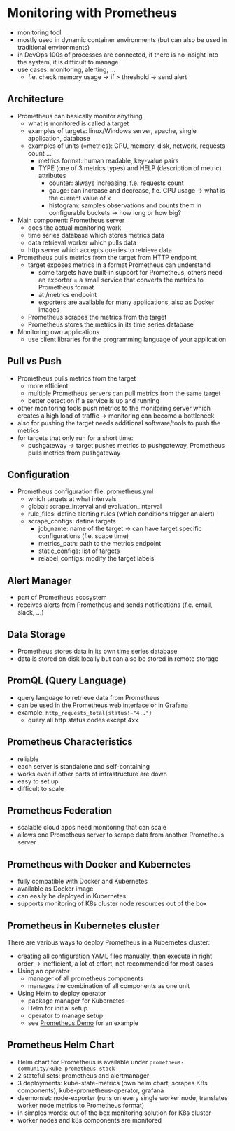 # Monitoring with Prometheus

- monitoring tool
- mostly used in dynamic container environments (but can also be used in traditional environments)
- in DevOps 100s of processes are connected, if there is no insight into the system, it is difficult to manage
- use cases: monitoring, alerting, ...
  - f.e. check memory usage -> if > threshold -> send alert

## Architecture
- Prometheus can basically monitor anything
  - what is monitored is called a target
  - examples of targets: linux/Windows server, apache, single application, database
  - examples of units (=metrics): CPU, memory, disk, network, requests count ...
    - metrics format: human readable, key-value pairs
    - TYPE (one of 3 metrics types) and HELP (description of metric) attributes
      - counter: always increasing, f.e. requests count
      - gauge: can increase and decrease, f.e. CPU usage -> what is the current value of x
      - histogram: samples observations and counts them in configurable buckets -> how long or how big?
- Main component: Prometheus server
  - does the actual monitoring work
  - time series database which stores metrics data
  - data retrieval worker which pulls data
  - http server which accepts queries to retrieve data
- Prometheus pulls metrics from the target from HTTP endpoint
  - target exposes metrics in a format Prometheus can understand
    - some targets have built-in support for Prometheus, others need an exporter = a small service that converts the metrics to Prometheus format
    - at /metrics endpoint
    - exporters are available for many applications, also as Docker images
  - Prometheus scrapes the metrics from the target
  - Prometheus stores the metrics in its time series database
- Monitoring own applications
  - use client libraries for the programming language of your application

## Pull vs Push
- Prometheus pulls metrics from the target
  - more efficient 
  - multiple Prometheus servers can pull metrics from the same target
  - better detection if a service is up and running
- other monitoring tools push metrics to the monitoring server which creates a high load of traffic -> monitoring can become a bottleneck
- also for pushing the target needs additional software/tools to push the metrics
- for targets that only run for a short time:
  - pushgateway -> target pushes metrics to pushgateway, Prometheus pulls metrics from pushgateway

## Configuration
- Prometheus configuration file: prometheus.yml
  - which targets at what intervals
  - global: scrape_interval and evaluation_interval
  - rule_files: define alerting rules (which conditions trigger an alert)
  - scrape_configs: define targets
    - job_name: name of the target -> can have target specific configurations (f.e. scape time)
    - metrics_path: path to the metrics endpoint
    - static_configs: list of targets
    - relabel_configs: modify the target labels

## Alert Manager
- part of Prometheus ecosystem
- receives alerts from Prometheus and sends notifications (f.e. email, slack, ...)

## Data Storage
- Prometheus stores data in its own time series database
- data is stored on disk locally but can also be stored in remote storage

## PromQL (Query Language)
- query language to retrieve data from Prometheus
- can be used in the Prometheus web interface or in Grafana
- example: `http_requests_total{status!~"4.."}`
  - query all http status codes except 4xx

## Prometheus Characteristics
- reliable
- each server is standalone and self-containing
- works even if other parts of infrastructure are down
- easy to set up
- difficult to scale

## Prometheus Federation
- scalable cloud apps need monitoring that can scale
- allows one Prometheus server to scrape data from another Prometheus server

## Prometheus with Docker and Kubernetes
- fully compatible with Docker and Kubernetes
- available as Docker image
- can easily be deployed in Kubernetes
- supports monitoring of K8s cluster node resources out of the box

## Prometheus in Kubernetes cluster
There are various ways to deploy Prometheus in a Kubernetes cluster:
- creating all configuration YAML files manually, then execute in right order -> inefficient, a lot of effort, not recommended for most cases
- Using an operator
  - manager of all prometheus components
  - manages the combination of all components as one unit
- Using Helm to deploy operator
  - package manager for Kubernetes
  - Helm for initial setup
  - operator to manage setup
  - see [Prometheus Demo](../../demo_projects/16_prometheus-demo/README.md) for an example

## Prometheus Helm Chart
- Helm chart for Prometheus is available under `prometheus-community/kube-prometheus-stack`
- 2 stateful sets: prometheus and alertmanager
- 3 deployments: kube-state-metrics (own helm chart, scrapes K8s components), kube-prometheus-operator, grafana
- daemonset: node-exporter (runs on every single worker node, translates worker node metrics to Prometheus format)
- in simples words: out of the box monitoring solution for K8s cluster
- worker nodes and k8s components are monitored

